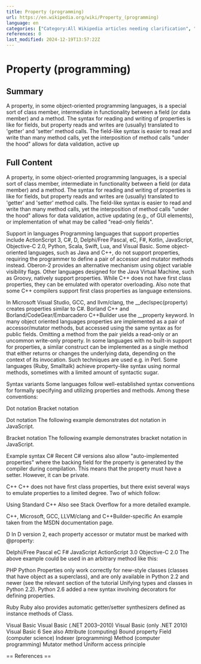 ```yaml
---
title: Property (programming)
url: https://en.wikipedia.org/wiki/Property_(programming)
language: en
categories: ["Category:All Wikipedia articles needing clarification", "Category:All articles needing additional references", "Category:All articles with unsourced statements", "Category:Articles needing additional references from January 2022", "Category:Articles needing additional references from October 2016", "Category:Articles with example C++ code", "Category:Articles with example C Sharp code", "Category:Articles with example D code", "Category:Articles with example JavaScript code", "Category:Articles with example PHP code", "Category:Articles with example Python (programming language) code", "Category:Articles with example Ruby code", "Category:Articles with short description", "Category:Articles with unsourced statements from March 2020", "Category:Object-oriented programming", "Category:Short description is different from Wikidata", "Category:Wikipedia articles needing clarification from October 2016"]
references: 0
last_modified: 2024-12-19T13:57:22Z
---
```


# Property (programming)

## Summary

A property, in some object-oriented programming languages, is a special sort of class member, intermediate in functionality between a field (or data member) and a method. The syntax for reading and writing of properties is like for fields, but property reads and writes are (usually) translated to 'getter' and 'setter' method calls. The field-like syntax is easier to read and write than many method calls, yet the interposition of method calls "under the hood" allows for data validation, active up

## Full Content

A property, in some object-oriented programming languages, is a special sort of class member, intermediate in functionality between a field (or data member) and a method. The syntax for reading and writing of properties is like for fields, but property reads and writes are (usually) translated to 'getter' and 'setter' method calls. The field-like syntax is easier to read and write than many method calls, yet the interposition of method calls "under the hood" allows for data validation, active updating (e.g., of GUI elements), or implementation of what may be called "read-only fields".

Support in languages
Programming languages that support properties include ActionScript 3, C#, D, Delphi/Free Pascal, eC, F#, Kotlin, JavaScript, Objective-C 2.0, Python, Scala, Swift, Lua, and Visual Basic.
Some object-oriented languages, such as Java and C++, do not support properties, requiring the programmer to define a pair of accessor and mutator methods instead.
Oberon-2 provides an alternative mechanism using object variable visibility flags.
Other languages designed for the Java Virtual Machine, such as Groovy, natively support properties.
While C++ does not have first class properties, they can be emulated with operator overloading.
Also note that some C++ compilers support first class properties as language extensions.

In Microsoft Visual Studio, GCC, and llvm/clang, the __declspec(property) creates properties similar to C#.
Borland C++ and Borland/CodeGear/Embarcadero C++Builder use the __property keyword.
In many object oriented languages properties are implemented as a pair of accessor/mutator methods, but accessed using the same syntax as for public fields. Omitting a method from the pair yields a read-only or an uncommon write-only property.
In some languages with no built-in support for properties, a similar construct can be implemented as a single method that either returns or changes the underlying data, depending on the context of its invocation. Such techniques are used e.g. in Perl. 
Some languages (Ruby, Smalltalk) achieve property-like syntax using normal methods, sometimes with a limited amount of syntactic sugar.

Syntax variants
Some languages follow well-established syntax conventions for formally specifying and utilizing properties and methods.
Among these conventions:

Dot notation
Bracket notation

Dot notation
The following example demonstrates dot notation in JavaScript.

Bracket notation
The following example demonstrates bracket notation in JavaScript.

Example syntax
C#
Recent C# versions also allow "auto-implemented properties" where the backing field for the property is generated by the compiler during compilation. This means that the property must have a setter. However, it can be private.

C++
C++ does not have first class properties, but there exist several ways to emulate properties to a limited degree. Two of which follow:

Using Standard C++
Also see Stack Overflow for a more detailed example.

C++, Microsoft, GCC, LLVM/clang and C++Builder-specific
An example taken from the MSDN documentation page.

D
In D version 2, each property accessor or mutator must be marked with @property:

Delphi/Free Pascal
eC
F#
JavaScript
ActionScript 3.0
Objective-C 2.0
The above example could be used in an arbitrary method like this:

PHP
Python
Properties only work correctly for new-style classes (classes that have object as a superclass), and are only available in Python 2.2 and newer (see the relevant section of the tutorial Unifying types and classes in Python 2.2). Python 2.6 added a new syntax involving decorators for defining properties.

Ruby
Ruby also provides automatic getter/setter synthesizers defined as instance methods of Class.

Visual Basic
Visual Basic (.NET 2003–2010)
Visual Basic (only .NET 2010)
Visual Basic 6
See also
Attribute (computing)
Bound property
Field (computer science)
Indexer (programming)
Method (computer programming)
Mutator method
Uniform access principle


== References ==
